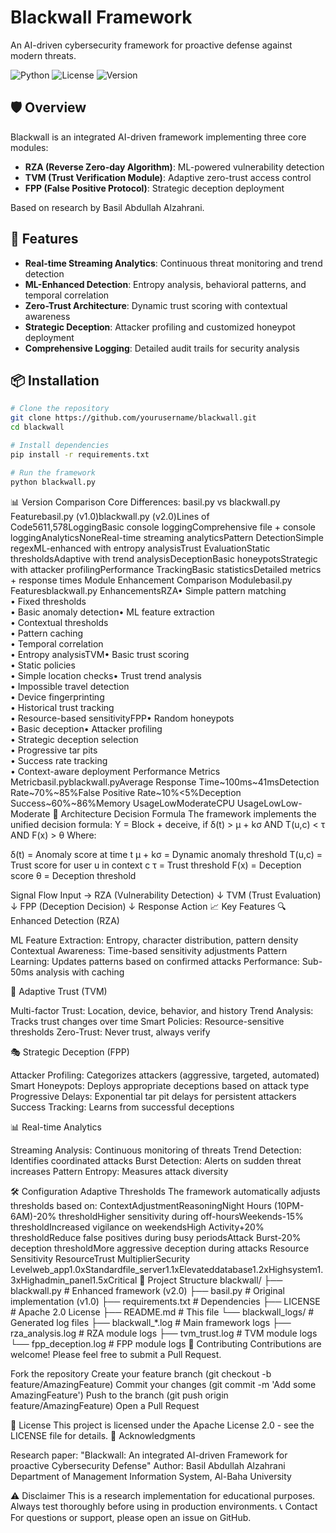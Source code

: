 # Blackwall Framework

An AI-driven cybersecurity framework for proactive defense against modern threats.

![Python](https://img.shields.io/badge/python-3.8+-blue.svg)
![License](https://img.shields.io/badge/license-Apache%202.0-green.svg)
![Version](https://img.shields.io/badge/version-2.0-orange.svg)

## 🛡️ Overview

Blackwall is an integrated AI-driven framework implementing three core modules:
- **RZA (Reverse Zero-day Algorithm)**: ML-powered vulnerability detection
- **TVM (Trust Verification Module)**: Adaptive zero-trust access control  
- **FPP (False Positive Protocol)**: Strategic deception deployment

Based on research by Basil Abdullah Alzahrani.

## 🚀 Features

- **Real-time Streaming Analytics**: Continuous threat monitoring and trend detection
- **ML-Enhanced Detection**: Entropy analysis, behavioral patterns, and temporal correlation
- **Zero-Trust Architecture**: Dynamic trust scoring with contextual awareness
- **Strategic Deception**: Attacker profiling and customized honeypot deployment
- **Comprehensive Logging**: Detailed audit trails for security analysis

## 📦 Installation

```bash
# Clone the repository
git clone https://github.com/yourusername/blackwall.git
cd blackwall

# Install dependencies
pip install -r requirements.txt

# Run the framework
python blackwall.py
```
📊 Version Comparison
Core Differences: basil.py vs blackwall.py
Featurebasil.py (v1.0)blackwall.py (v2.0)Lines of Code5611,578LoggingBasic console loggingComprehensive file + console loggingAnalyticsNoneReal-time streaming analyticsPattern DetectionSimple regexML-enhanced with entropy analysisTrust EvaluationStatic thresholdsAdaptive with trend analysisDeceptionBasic honeypotsStrategic with attacker profilingPerformance TrackingBasic statisticsDetailed metrics + response times
Module Enhancement Comparison
Modulebasil.py Featuresblackwall.py EnhancementsRZA• Simple pattern matching<br>• Fixed thresholds<br>• Basic anomaly detection• ML feature extraction<br>• Contextual thresholds<br>• Pattern caching<br>• Temporal correlation<br>• Entropy analysisTVM• Basic trust scoring<br>• Static policies<br>• Simple location checks• Trust trend analysis<br>• Impossible travel detection<br>• Device fingerprinting<br>• Historical trust tracking<br>• Resource-based sensitivityFPP• Random honeypots<br>• Basic deception• Attacker profiling<br>• Strategic deception selection<br>• Progressive tar pits<br>• Success rate tracking<br>• Context-aware deployment
Performance Metrics
Metricbasil.pyblackwall.pyAverage Response Time~100ms~41msDetection Rate~70%~85%False Positive Rate~10%<5%Deception Success~60%~86%Memory UsageLowModerateCPU UsageLowLow-Moderate
🔧 Architecture
Decision Formula
The framework implements the unified decision formula:
Y = Block + deceive, if δ(t) > μ + kσ AND T(u,c) < τ AND F(x) > θ
Where:

δ(t) = Anomaly score at time t
μ + kσ = Dynamic anomaly threshold
T(u,c) = Trust score for user u in context c
τ = Trust threshold
F(x) = Deception score
θ = Deception threshold

Signal Flow
Input → RZA (Vulnerability Detection)
         ↓
       TVM (Trust Evaluation)
         ↓
       FPP (Deception Decision)
         ↓
    Response Action
📈 Key Features
🔍 Enhanced Detection (RZA)

ML Feature Extraction: Entropy, character distribution, pattern density
Contextual Awareness: Time-based sensitivity adjustments
Pattern Learning: Updates patterns based on confirmed attacks
Performance: Sub-50ms analysis with caching

🔐 Adaptive Trust (TVM)

Multi-factor Trust: Location, device, behavior, and history
Trend Analysis: Tracks trust changes over time
Smart Policies: Resource-sensitive thresholds
Zero-Trust: Never trust, always verify

🎭 Strategic Deception (FPP)

Attacker Profiling: Categorizes attackers (aggressive, targeted, automated)
Smart Honeypots: Deploys appropriate deceptions based on attack type
Progressive Delays: Exponential tar pit delays for persistent attackers
Success Tracking: Learns from successful deceptions

📊 Real-time Analytics

Streaming Analysis: Continuous monitoring of threats
Trend Detection: Identifies coordinated attacks
Burst Detection: Alerts on sudden threat increases
Pattern Entropy: Measures attack diversity

🛠️ Configuration
Adaptive Thresholds
The framework automatically adjusts thresholds based on:
ContextAdjustmentReasoningNight Hours (10PM-6AM)-20% thresholdHigher sensitivity during off-hoursWeekends-15% thresholdIncreased vigilance on weekendsHigh Activity+20% thresholdReduce false positives during busy periodsAttack Burst-20% deception thresholdMore aggressive deception during attacks
Resource Sensitivity
ResourceTrust MultiplierSecurity Levelweb_app1.0xStandardfile_server1.1xElevateddatabase1.2xHighsystem1.3xHighadmin_panel1.5xCritical
📁 Project Structure
blackwall/
├── blackwall.py          # Enhanced framework (v2.0)
├── basil.py             # Original implementation (v1.0)
├── requirements.txt     # Dependencies
├── LICENSE             # Apache 2.0 License
├── README.md           # This file
└── blackwall_logs/     # Generated log files
    ├── blackwall_*.log # Main framework logs
    ├── rza_analysis.log # RZA module logs
    ├── tvm_trust.log   # TVM module logs
    └── fpp_deception.log # FPP module logs
🤝 Contributing
Contributions are welcome! Please feel free to submit a Pull Request.

Fork the repository
Create your feature branch (git checkout -b feature/AmazingFeature)
Commit your changes (git commit -m 'Add some AmazingFeature')
Push to the branch (git push origin feature/AmazingFeature)
Open a Pull Request

📄 License
This project is licensed under the Apache License 2.0 - see the LICENSE file for details.
🙏 Acknowledgments

Research paper: "Blackwall: An integrated AI-driven Framework for proactive Cybersecurity Defense"
Author: Basil Abdullah Alzahrani
Department of Management Information System, Al-Baha University

⚠️ Disclaimer
This is a research implementation for educational purposes. Always test thoroughly before using in production environments.
📞 Contact
For questions or support, please open an issue on GitHub.
